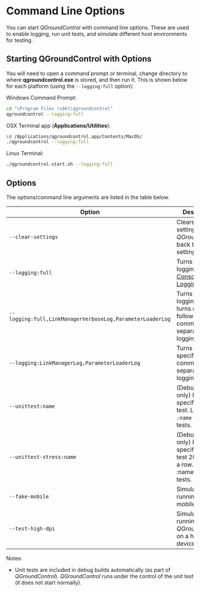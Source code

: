 # Command Line Options

You can start _QGroundControl_ with command line options. These are used to enable logging, run unit tests, and simulate different host environments for testing.

## Starting QGroundControl with Options

You will need to open a command prompt or terminal, change directory to where **qgroundcontrol.exe** is stored, and then run it. This is shown below for each platform (using the `--logging:full` option):

Windows Command Prompt:

```bash
cd "\Program Files (x86)\qgroundcontrol"
qgroundcontrol --logging:full
```

OSX Terminal app (**Applications/Utilities**):

```bash
cd /Applications/qgroundcontrol.app/Contents/MacOS/
./qgroundcontrol --logging:full
```

Linux Terminal:

```bash
./qgroundcontrol-start.sh --logging:full
```

## Options

The options/command line arguments are listed in the table below.

| Option                                                    | Description                                                                                                                                        |
| --------------------------------------------------------- | -------------------------------------------------------------------------------------------------------------------------------------------------- |
| `--clear-settings`                                        | Clears the app settings (reverts _QGroundControl_ back to default settings).                                                                       |
| `--logging:full`                                          | Turns on full logging. See [Console Logging](https://docs.qgroundcontrol.com/en/settings_view/console_logging.html#logging-from-the-command-line). |
| `--logging:full,LinkManagerVerboseLog,ParameterLoaderLog` | Turns on full logging and turns off the following listed comma-separated logging options.                                                          |
| `--logging:LinkManagerLog,ParameterLoaderLog`             | Turns on the specified comma separated logging options                                                                                             |
| `--unittest:name`                                         | (Debug builds only) Runs the specified unit test. Leave off `:name` to run all tests.                                                              |
| `--unittest-stress:name`                                  | (Debug builds only) Runs the specified unit test 20 times in a row. Leave off :name to run all tests.                                              |
| `--fake-mobile`                                           | Simulates running on a mobile device.                                                                                                              |
| `--test-high-dpi`                                         | Simulates running _QGroundControl_ on a high DPI device.                                                                                           |

Notes:

- Unit tests are included in debug builds automatically (as part of _QGroundControl_). _QGroundControl_ runs under the control of the unit test (it does not start normally).
